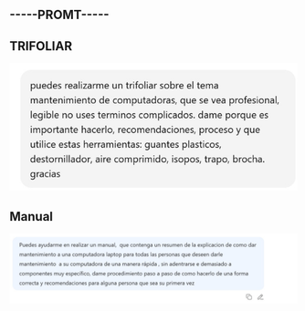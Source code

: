 ## -----PROMT-----

 ## TRIFOLIAR

![Imagen Trifoliar](trifoliar.jpg)

## Manual

![Imagen Trifoliar](manuales.jpg)


